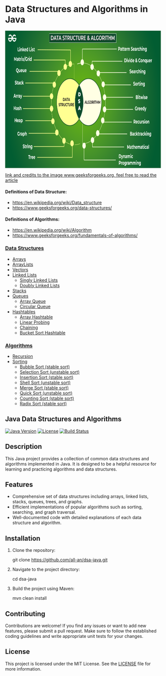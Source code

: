 # Data Structures and Algorithms in Java

<p align="center">
        <a href="https://www.linkedin.com/in/allan-pereira-abrahao/">
            <img align="center" width="804" height="444"  src="/dsaimage.png" />
        </a>
</p>

[link and credits to the image www.geeksforgeeks.org, feel free to read the article](https://www.geeksforgeeks.org/learn-data-structures-and-algorithms-dsa-tutorial/)

#### Definitions of Data Structure:

- https://en.wikipedia.org/wiki/Data_structure
- https://www.geeksforgeeks.org/data-structures/

#### Definitions of Algorithms:

- https://en.wikipedia.org/wiki/Algorithm
- https://www.geeksforgeeks.org/fundamentals-of-algorithms/

### [Data Structures](https://github.com/all-an/dsa-java/tree/main/data-structures/)

- [Arrays](https://github.com/all-an/dsa-java/tree/main/data-structures/001-arrays)
- [ArrayLists](https://github.com/all-an/dsa-java/tree/main/data-structures/002-array-lists)
- [Vectors](https://github.com/all-an/dsa-java/tree/main/data-structures/003-vectors)
- [Linked Lists](https://github.com/all-an/dsa-java/tree/main/data-structures/004-linked-lists)
    - [Singly Linked Lists](https://github.com/all-an/dsa-java/tree/main/data-structures/004-linked-lists/001-singly-linkedlists)
    - [Doubly Linked Lists](https://github.com/all-an/dsa-java/tree/main/data-structures/004-linked-lists/002-doubly-linkedlists)
- [Stacks](https://github.com/all-an/dsa-java/tree/main/data-structures/005-stacks)
- [Queues](https://github.com/all-an/dsa-java/tree/main/data-structures/006-queues)
    - [Array Queue](https://github.com/all-an/dsa-java/tree/main/data-structures/006-queues/001-array-queue)
    - [Circular Queue](https://github.com/all-an/dsa-java/tree/main/data-structures/006-queues/002-circular-queue)
- [Hashtables](https://github.com/all-an/dsa-java/tree/main/data-structures/007-hashtables)
    - [Array Hashtable](https://github.com/all-an/dsa-java/tree/main/data-structures/007-hashtables/001-array-hashtables)
    - [Linear Probing](https://github.com/all-an/dsa-java/tree/main/data-structures/007-hashtables/002-linear-probing)
    - [Chaining](https://github.com/all-an/dsa-java/tree/main/data-structures/007-hashtables/003-chaining)
    - [Bucket Sort Hashtable](https://github.com/all-an/dsa-java/tree/main/data-structures/007-hashtables/004-bucket-sort)

### [Algorithms](https://github.com/all-an/dsa-java/tree/main/algorithms/)

- [Recursion](https://github.com/all-an/dsa-java/tree/main/algorithms/001-recursion)
- [Sorting](https://github.com/all-an/dsa-java/tree/main/algorithms/002-sorting)
    - [Bubble Sort (stable sort)](https://github.com/all-an/dsa-java/tree/main/algorithms/002-sorting/001-bubblesort)
    - [Selection Sort (unstable sort)](https://github.com/all-an/dsa-java/tree/main/algorithms/002-sorting/002-selection-sort)
    - [Insertion Sort (stable sort)](https://github.com/all-an/dsa-java/tree/main/algorithms/002-sorting/003-insertion-sort)
    - [Shell Sort (unstable sort)](https://github.com/all-an/dsa-java/tree/main/algorithms/002-sorting/004-shell-sort)
    - [Merge Sort (stable sort)](https://github.com/all-an/dsa-java/tree/main/algorithms/002-sorting/005-merge-sort) 
    - [Quick Sort (unstable sort)](https://github.com/all-an/dsa-java/tree/main/algorithms/002-sorting/006-quick-sort)
    - [Counting Sort (stable sort)](https://github.com/all-an/dsa-java/tree/main/algorithms/002-sorting/007-counting-sort)
    - [Radix Sort (stable sort)](https://github.com/all-an/dsa-java/tree/main/algorithms/002-sorting/008-radix-sort)
    

## Java Data Structures and Algorithms

[![Java Version](https://img.shields.io/badge/Java-11-blue.svg)](https://www.oracle.com/java/technologies/javase-jdk11-downloads.html)
[![License](https://img.shields.io/badge/License-MIT-green.svg)](https://opensource.org/licenses/MIT)
[![Build Status](https://img.shields.io/travis/your-username/java-data-structures-algorithms/master.svg)](https://travis-ci.org/your-username/java-data-structures-algorithms)

## Description

This Java project provides a collection of common data structures and algorithms implemented in Java. It is designed to be a helpful resource for learning and practicing algorithms and data structures.

## Features

- Comprehensive set of data structures including arrays, linked lists, stacks, queues, trees, and graphs.
- Efficient implementations of popular algorithms such as sorting, searching, and graph traversal.
- Well-documented code with detailed explanations of each data structure and algorithm.

## Installation

1. Clone the repository:

   git clone https://github.com/all-an/dsa-java.git

2. Navigate to the project directory:

   cd dsa-java

3. Build the project using Maven:

   mvn clean install

## Contributing

Contributions are welcome! If you find any issues or want to add new features, please submit a pull request. Make sure to follow the established coding guidelines and write appropriate unit tests for your changes.

## License

This project is licensed under the MIT License. See the [LICENSE](LICENSE) file for more information.

